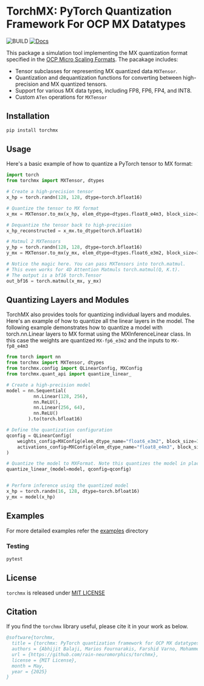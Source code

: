 # TorchMX: PyTorch Quantization Framework For OCP MX Datatypes

![BUILD](https://github.com/rain-neuromorphics/torchmx/actions/workflows/pytest.yml/badge.svg)
[![Docs](https://img.shields.io/badge/docs-online-blue)](http://rain-neuromorphics.com/torchmx/)

This package a simulation tool implementing the MX quantization format specified in the
[OCP Micro Scaling Formats](https://www.opencompute.org/documents/ocp-microscaling-formats-mx-v1-0-spec-final-pdf). The pacakage includes:

* Tensor subclasses for representing MX quantized data `MXTensor`.
* Quantization and dequantization functions for converting between high-precision and MX quantized tensors.
* Support for various MX data types, including FP8, FP6, FP4, and INT8.
* Custom `ATen` operations for `MXTensor`

## Installation

```bash
pip install torchmx
```

## Usage

Here's a basic example of how to quantize a PyTorch tensor to MX format:

```python
import torch
from torchmx import MXTensor, dtypes

# Create a high-precision tensor
x_hp = torch.randn(128, 128, dtype=torch.bfloat16)

# Quantize the tensor to MX format
x_mx = MXTensor.to_mx(x_hp, elem_dtype=dtypes.float8_e4m3, block_size=32)

# Dequantize the tensor back to high-precision
x_hp_reconstructed = x_mx.to_dtype(torch.bfloat16)

# Matmul 2 MXTensors
y_hp = torch.randn(128, 128, dtype=torch.bfloat16)
y_mx = MXTensor.to_mx(y_mx, elem_dtype=dtypes.float6_e3m2, block_size=32)

# Notice the magic here. You can pass MXTensors into torch.matmul.
# This even works for 4D Attention Matmuls torch.matmul(Q, K.t).
# The output is a bf16 torch.Tensor
out_bf16 = torch.matmul(x_mx, y_mx)
```

## Quantizing Layers and Modules

TorchMX also provides tools for quantizing individual layers and modules. Here's an example of how to quantize all the linear layers in the model. The following example demonstrates how to quantize a model with torch.nn.Linear layers to MX format using the MXInferenceLinear class. In this case the weights are quantized `MX-fp6_e3m2` and the
inputs to `MX-fp8_e4m3`

```python
from torch import nn
from torchmx import MXTensor, dtypes
from torchmx.config import QLinearConfig, MXConfig
from torchmx.quant_api import quantize_linear_

# Create a high-precision model
model = nn.Sequential(
          nn.Linear(128, 256),
          nn.ReLU(),
          nn.Linear(256, 64),
          nn.ReLU()
        ).to(torch.bfloat16)

# Define the quantization configuration
qconfig = QLinearConfig(
    weights_config=MXConfig(elem_dtype_name="float6_e3m2", block_size=32),
    activations_config=MXConfig(elem_dtype_name="float8_e4m3", block_size=32),
)

# Quantize the model to MXFormat. Note this quantizes the model in place
quantize_linear_(model=model, qconfig=qconfig)


# Perform inference using the quantized model
x_hp = torch.randn(16, 128, dtype=torch.bfloat16)
y_mx = model(x_hp)
```

## Examples

For more detailed examples refer the [examples](https://github.com/rain-neuromorphics/torchmx/tree/main/examples) directory

### Testing

```bash
pytest
```

## License

`torchmx` is released under [MIT LICENSE](./LICENSE)

## Citation

If you find the `torchmx` library useful, please cite it in your work as below.

```bibtex
@software{torchmx,
  title = {torchmx: PyTorch quantization framework for OCP MX datatypes},
  authors = {Abhijit Balaji, Marios Fournarakis, Farshid Varno, Mohammed Fouda, Alex Conklin, TorchMX maintainers and contributors},
  url = {https://github.com/rain-neuromorphics/torchmx},
  license = {MIT License},
  month = May,
  year = {2025}
}
```
